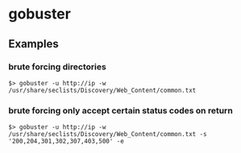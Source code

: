 # gobuster
## Examples
### brute forcing directories
```
$> gobuster -u http://ip -w /usr/share/seclists/Discovery/Web_Content/common.txt
```
### brute forcing only accept certain status codes on return
```
$> gobuster -u http://ip -w /usr/share/seclists/Discovery/Web_Content/common.txt -s '200,204,301,302,307,403,500' -e
```
